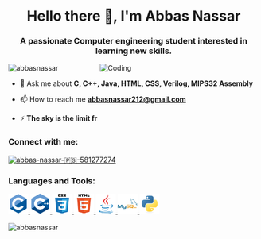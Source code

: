 <h1 align="center">Hello there 👋, I'm Abbas Nassar</h1>
<h3 align="center">A passionate Computer engineering student interested in learning new skills.</h3>
<img align="right" alt="Coding" width="320" src="https://cdn.dribbble.com/users/330915/screenshots/3587000/10_coding_dribbble.gif"/>
<p align="left"> <img src="https://komarev.com/ghpvc/?username=abbasnassar&label=Profile%20views&color=0e75b6&style=flat" alt="abbasnassar" /> </p>

- 💬 Ask me about **C, C++, Java, HTML, CSS, Verilog, MIPS32 Assembly**

- 📫 How to reach me **abbasnassar212@gmail.com**

- ⚡ **The sky is the limit fr**

<h3 align="left">Connect with me:</h3>
<p align="left">
<a href="[https://linkedin.com/in/abbas-nassar-🇵🇸-581277274](https://www.linkedin.com/in/abbas-nassar-581277274/)" target="blank"><img align="center" src="https://raw.githubusercontent.com/rahuldkjain/github-profile-readme-generator/master/src/images/icons/Social/linked-in-alt.svg" alt="abbas-nassar-🇵🇸-581277274" height="30" width="40" /></a>
</p>

<h3 align="left">Languages and Tools:</h3>
<p align="left"> <a href="https://www.cprogramming.com/" target="_blank" rel="noreferrer"> <img src="https://raw.githubusercontent.com/devicons/devicon/master/icons/c/c-original.svg" alt="c" width="40" height="40"/> </a> <a href="https://www.w3schools.com/cpp/" target="_blank" rel="noreferrer"> <img src="https://raw.githubusercontent.com/devicons/devicon/master/icons/cplusplus/cplusplus-original.svg" alt="cplusplus" width="40" height="40"/> </a> <a href="https://www.w3schools.com/css/" target="_blank" rel="noreferrer"> <img src="https://raw.githubusercontent.com/devicons/devicon/master/icons/css3/css3-original-wordmark.svg" alt="css3" width="40" height="40"/> </a> <a href="https://www.w3.org/html/" target="_blank" rel="noreferrer"> <img src="https://raw.githubusercontent.com/devicons/devicon/master/icons/html5/html5-original-wordmark.svg" alt="html5" width="40" height="40"/> </a> <a href="https://www.java.com" target="_blank" rel="noreferrer"> <img src="https://raw.githubusercontent.com/devicons/devicon/master/icons/java/java-original.svg" alt="java" width="40" height="40"/> </a> <a href="https://www.mysql.com/" target="_blank" rel="noreferrer"> <img src="https://raw.githubusercontent.com/devicons/devicon/master/icons/mysql/mysql-original-wordmark.svg" alt="mysql" width="40" height="40"/> </a> <a href="https://www.python.org" target="_blank" rel="noreferrer"> <img src="https://raw.githubusercontent.com/devicons/devicon/master/icons/python/python-original.svg" alt="python" width="40" height="40"/> </a> </p>

<p><img align="center" src="https://github-readme-stats.vercel.app/api/top-langs?username=abbasnassar&show_icons=true&locale=en&layout=compact" alt="abbasnassar" /></p>
